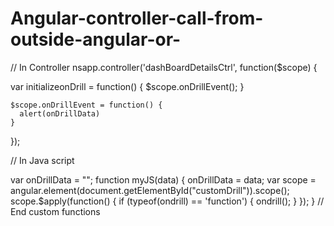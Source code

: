 # Angular-controller-call-from-outside-angular-or-




// In Controller 
nsapp.controller('dashBoardDetailsCtrl', function($scope) {
   
   var initializeonDrill = function() {
        $scope.onDrillEvent();
    }
	
	$scope.onDrillEvent = function() {
	  alert(onDrillData)
	}
 });
 
 
 // In Java script 
 
 var onDrillData = "";
function myJS(data) {
    onDrillData = data;
    var scope = angular.element(document.getElementById("customDrill")).scope();
    scope.$apply(function() {
          if (typeof(ondrill) == 'function') {
              ondrill();
    	  }
    });
} // End custom functions
